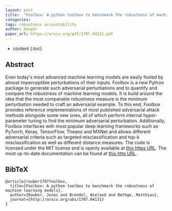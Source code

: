 ```yaml
---
layout: post
title:  "Foolbox: A python toolbox to benchmark the robustness of machine learning models"
categories:
tags: robustness accountability
author: Kacper
paper_url: https://arxiv.org/pdf/1707.04131.pdf
---
```


* content
{:toc}

## Abstract ##
Even today's most advanced machine learning models are easily fooled by almost imperceptible perturbations of their inputs. Foolbox is a new Python package to generate such adversarial perturbations and to quantify and compare the robustness of machine learning models. It is build around the idea that the most comparable robustness measure is the minimum perturbation needed to craft an adversarial example. To this end, Foolbox provides reference implementations of most published adversarial attack methods alongside some new ones, all of which perform internal hyper-parameter tuning to find the minimum adversarial perturbation. Additionally, Foolbox interfaces with most popular deep learning frameworks such as PyTorch, Keras, TensorFlow, Theano and MXNet and allows different adversarial criteria such as targeted misclassification and top-k misclassification as well as different distance measures. The code is licensed under the MIT license and is openly available at [this https URL](https://github.com/bethgelab/foolbox). The most up-to-date documentation can be found at [this http URL](http://foolbox.readthedocs.io/).
<!--more-->

## BibTeX ##
```
@article{rauber1707foolbox,
  title={Foolbox: A python toolbox to benchmark the robustness of machine learning models},
  author={Rauber, Jonas and Brendel, Wieland and Bethge, Matthias},
  journal={http://arxiv.org/abs/1707.04131}
}
```
